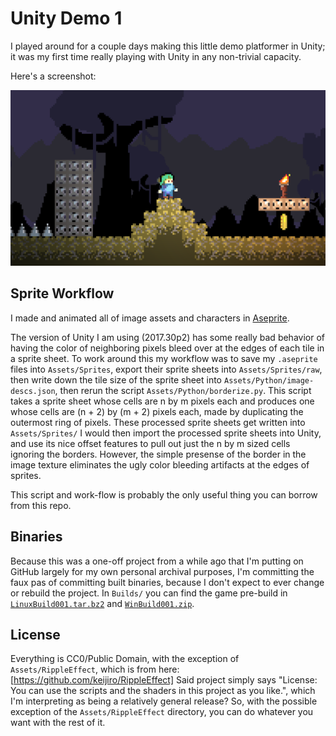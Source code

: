 Unity Demo 1
============

I played around for a couple days making this little demo platformer in Unity; it was my first time really playing with Unity in any non-trivial capacity.

Here's a screenshot:

![Screenshot](https://github.com/petersn/unity-demo1/blob/master/screenshot.png)

Sprite Workflow
---------------

I made and animated all of image assets and characters in [Aseprite](https://www.aseprite.org/).

The version of Unity I am using (2017.30p2) has some really bad behavior of having the color of neighboring pixels bleed over at the edges of each tile in a sprite sheet.
To work around this my workflow was to save my `.aseprite` files into `Assets/Sprites`, export their sprite sheets into `Assets/Sprites/raw`, then write down the tile size of the sprite sheet into `Assets/Python/image-descs.json`, then rerun the script `Assets/Python/borderize.py`.
This script takes a sprite sheet whose cells are n by m pixels each and produces one whose cells are (n + 2) by (m + 2) pixels each, made by duplicating the outermost ring of pixels.
These processed sprite sheets get written into `Assets/Sprites/`
I would then import the processed sprite sheets into Unity, and use its nice offset features to pull out just the n by m sized cells ignoring the borders.
However, the simple presense of the border in the image texture eliminates the ugly color bleeding artifacts at the edges of sprites.

This script and work-flow is probably the only useful thing you can borrow from this repo.

Binaries
--------

Because this was a one-off project from a while ago that I'm putting on GitHub largely for my own personal archival purposes, I'm committing the faux pas of committing built binaries, because I don't expect to ever change or rebuild the project.
In `Builds/` you can find the game pre-build in [`LinuxBuild001.tar.bz2`](https://github.com/petersn/unity-demo1/raw/master/Builds/LinuxBuild001.tar.bz2) and [`WinBuild001.zip`](https://github.com/petersn/unity-demo1/raw/master/Builds/WinBuild001.zip).

License
-------

Everything is CC0/Public Domain, with the exception of `Assets/RippleEffect`, which is from here: [https://github.com/keijiro/RippleEffect]
Said project simply says "License: You can use the scripts and the shaders in this project as you like.", which I'm interpreting as being a relatively general release?
So, with the possible exception of the `Assets/RippleEffect` directory, you can do whatever you want with the rest of it.

